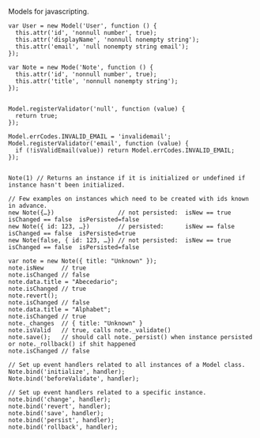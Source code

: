 Models for javascripting.

    var User = new Model('User', function () {
      this.attr('id', 'nonnull number', true);
      this.attr('displayName', 'nonnull nonempty string');
      this.attr('email', 'null nonempty string email');
    });

    var Note = new Mode('Note', function () {
      this.attr('id', 'nonnull number', true);
      this.attr('title', 'nonnull nonempty string');
    });


    Model.registerValidator('null', function (value) {
      return true;
    });

    Model.errCodes.INVALID_EMAIL = 'invalidemail';
    Model.registerValidator('email', function (value) {
      if (!isValidEmail(value)) return Model.errCodes.INVALID_EMAIL;
    });


    Note(1) // Returns an instance if it is initialized or undefined if instance hasn't been initialized.

    // Few examples on instances which need to be created with ids known in advance.
    new Note({…})                  // not persisted:  isNew == true   isChanged == false  isPersisted=false
    new Note({ id: 123, …})        // persisted:      isNew == false  isChanged == false  isPersisted=true
    new Note(false, { id: 123, …}) // not persisted:  isNew == true   isChanged == false  isPersisted=false

    var note = new Note({ title: "Unknown" });
    note.isNew     // true
    note.isChanged // false
    note.data.title = "Abecedario";
    note.isChanged // true
    note.revert();
    note.isChanged // false
    note.data.title = "Alphabet";
    note.isChanged // true
    note._changes  // { title: "Unknown" }
    note.isValid   // true, calls note._validate()
    note.save();   // should call note._persist() when instance persisted or note._rollback() if shit happened
    note.isChanged // false

    // Set up event handlers related to all instances of a Model class.
    Note.bind('initialize', handler);
    Note.bind('beforeValidate', handler);

    // Set up event handlers related to a specific instance.
    note.bind('change', handler);
    note.bind('revert', handler);
    note.bind('save', handler);
    note.bind('persist', handler);
    note.bind('rollback', handler);

